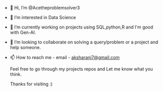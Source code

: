 - 👋 Hi, I’m @Acetheproblemsolver3
- 👀 I’m interested in Data Science
- 🌱 I’m currently working on projects using SQL,python,R and I'm good with Gen-AI.
- 💞️ I’m looking to collaborate on solving a query/problem or a project and help someone.
- 📫 How to reach me - email - aksharanj7@gmail.com
  
    Feel free to go through my projects repos and Let me know what you think.

  Thanks for visiting :)

<!---
Acetheproblemsolver3/Acetheproblemsolver3 is a ✨ special ✨ repository because its `README.md` (this file) appears on your GitHub profile.
You can click the Preview link to take a look at your changes.
--->
